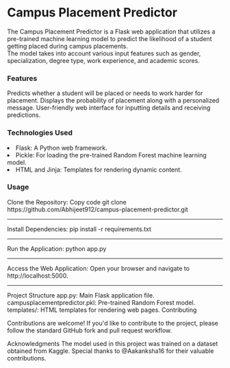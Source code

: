 <h1>Campus Placement Predictor</h1>
<p>The Campus Placement Predictor is a Flask web application that utilizes a pre-trained machine learning model to predict the likelihood of a student getting placed during campus placements. <br>The model takes into account various input features such as gender, specialization, degree type, work experience, and academic scores.
</p>
<h3>Features</h3>
<p>Predicts whether a student will be placed or needs to work harder for placement.
Displays the probability of placement along with a personalized message.
User-friendly web interface for inputting details and receiving predictions.</p>
<h3>Technologies Used</h3>
<li>Flask: A Python web framework.</li>
<li>Pickle: For loading the pre-trained Random Forest machine learning model.</li>
<li>HTML and Jinja: Templates for rendering dynamic content.</li>
<h3>Usage</h3>
Clone the Repository:
<bold>Copy code</bold>
git clone https://github.com/Abhijeet912/campus-placement-predictor.git
<hr>
<bold>Install Dependencies:</bold>
pip install -r requirements.txt
<hr>
<bold>Run the Application:</bold>
python app.py
<hr>
<bold>Access the Web Application:</bold>
Open your browser and navigate to http://localhost:5000.
<hr>
Project Structure
app.py: Main Flask application file.
campusplacementpredictor.pkl: Pre-trained Random Forest model.
templates/: HTML templates for rendering web pages.
<bold>Contributing</bold>
<p>Contributions are welcome! If you'd like to contribute to the project, please follow the standard GitHub fork and pull request workflow.</p>


Acknowledgments
The model used in this project was trained on a dataset obtained from Kaggle.
Special thanks to @Aakanksha16 for their valuable contributions.
